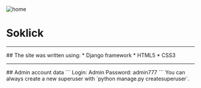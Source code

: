 ![home](https://cdn.discordapp.com/attachments/772850448892690462/1000650818288091176/unknown.png)

# Soklick
<hr>
## The site was written using:
* Django framework
* HTML5
* CSS3
<hr>
## Admin account data
```
Login: Admin
Password: admin777
```
You can always create a new superuser with `python manage.py createsuperuser`.
